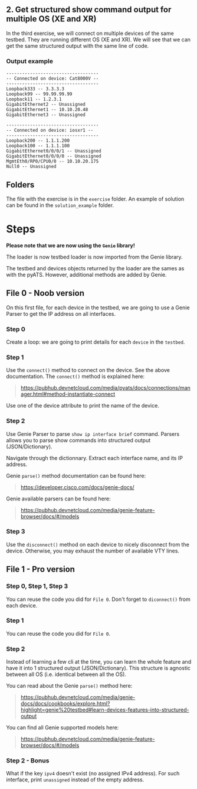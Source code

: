## 2. Get structured show command output for multiple OS (XE and XR)

In the third exercise, we will connect on multiple devices of the same testbed. They are running different OS (XE and XR). We will see that we can get the same structured output with the same line of code.

### Output example

```
-----------------------------------
-- Connected on device: Cat8000V --
-----------------------------------
Loopback333 -- 3.3.3.3
Loopback99 -- 99.99.99.99
Loopback11 -- 1.2.3.1
GigabitEthernet2 -- Unassigned
GigabitEthernet1 -- 10.10.20.48
GigabitEthernet3 -- Unassigned

-----------------------------------
-- Connected on device: iosxr1 --
-----------------------------------
Loopback200 -- 1.1.1.200
Loopback100 -- 1.1.1.100
GigabitEthernet0/0/0/1 -- Unassigned
GigabitEthernet0/0/0/0 -- Unassigned
MgmtEth0/RP0/CPU0/0 -- 10.10.20.175
Null0 -- Unassigned
```

## Folders

The file with the exercise is in the `exercise` folder. An example of solution can be found in the `solution_example` folder.

# Steps

**Please note that we are now using the `Genie` library!**

The loader is now testbed loader is now imported from the Genie library. 

The testbed and devices objects returned by the loader are the sames as with the pyATS. However, additional methods are added by Genie.


## File 0 - Noob version

On this first file, for each device in the testbed, we are going to use a Genie Parser to get the IP address on all interfaces.

### Step 0

Create a loop: we are going to print details for each `device` in the `testbed`.

### Step 1

Use the `connect()` method to connect on the device. See the above documentation. The `connect()` method is explained here:

> https://pubhub.devnetcloud.com/media/pyats/docs/connections/manager.html#method-instantiate-connect

Use one of the device attribute to print the name of the device.

### Step 2

Use Genie Parser to parse `show ip interface brief` command. Parsers allows you to parse show commands into structured output (JSON/Dictionary).

Navigate through the dictionnary. Extract each interface name, and its IP address.

Genie `parse()` method documentation can be found here:

> https://developer.cisco.com/docs/genie-docs/

Genie available parsers can be found here:

> https://pubhub.devnetcloud.com/media/genie-feature-browser/docs/#/models

### Step 3

Use the `disconnect()` method on each device to nicely disconnect from the device. Otherwise, you may exhaust the number of available VTY lines.

## File 1 - Pro version

### Step 0, Step 1, Step 3

You can reuse the code you did for `File 0`. Don't forget to `diconnect()` from each device.

### Step 1

You can reuse the code you did for `File 0`.

### Step 2

Instead of learning a few cli at the time, you can learn the whole feature and have it into 1 structured output (JSON/Dictionary). This structure is agnostic between all OS (i.e. identical between all the OS).

You can read about the Genie `parse()` method here:

> https://pubhub.devnetcloud.com/media/genie-docs/docs/cookbooks/explore.html?highlight=genie%20testbed#learn-devices-features-into-structured-output

You can find all Genie supported models here:

> https://pubhub.devnetcloud.com/media/genie-feature-browser/docs/#/models

### Step 2 - Bonus

What if the key `ipv4` doesn't exist (no assigned IPv4 address). For such interface, print `unassigned` instead of the empty address.
